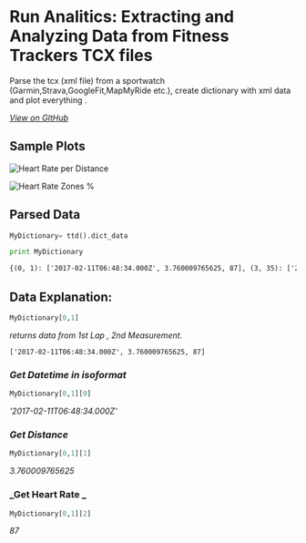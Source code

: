 # Run Analitics: Extracting and Analyzing Data from Fitness Trackers TCX files

Parse the tcx (xml file) from a sportwatch (Garmin,Strava,GoogleFit,MapMyRide etc.), create dictionary with xml data and plot everything .

*[View on GItHub](https://github.com/XarisA/runalysis)*

## Sample Plots

![Heart Rate per Distance](https://user-images.githubusercontent.com/3985557/165562301-cd274c3d-1e9f-4a6b-9f23-7b78494fb8a2.png)

![Heart Rate Zones %](https://user-images.githubusercontent.com/3985557/165562310-41c43e56-8d38-4018-94c6-3630c15f6c3d.png)

## Parsed Data

```python
MyDictionary= ttd().dict_data

print MyDictionary
```

```xml
{(0, 1): ['2017-02-11T06:48:34.000Z', 3.760009765625, 87], (3, 35): ['2017-02-11T07:03:19.000Z', 3395.360107421875, 160], (4, 36): ['2017-02-11T07:07:46.000Z', 4291.8798828125, 167], (0, 76): ['2017-02-11T06:48:16.000Z', 382.6600036621094, 149], (4, 66): ['2017-02-11T07:08:54.000Z', 4519.06005859375, 168], (1, 64): ['2017-02-11T06:55:04.000Z', 1740.800048828125, 168], (2, 78): ['2017-02-11T07:00:54.000Z', 2913.080078125, 170], (0, 98): ['2017-02-11T06:49:02.000Z', 532.0800170898438, 147], (3, 86): ['2017-02-11T07:06:20.000Z', 4001.5400390625, 171]...}
```

## Data Explanation:

```python
MyDictionary[0,1]
```
_returns data from 1st Lap , 2nd Measurement._

`['2017-02-11T06:48:34.000Z', 3.760009765625, 87]`

### _Get Datetime in isoformat_

```python
MyDictionary[0,1][0]
```

_'2017-02-11T06:48:34.000Z'_

### _Get Distance_

```python
MyDictionary[0,1][1]
```

_3.760009765625_

### _Get Heart Rate _

```python
MyDictionary[0,1][2]
```
_87_

